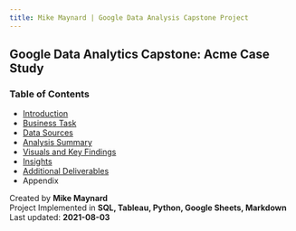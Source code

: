 ```yaml
---
title: Mike Maynard | Google Data Analysis Capstone Project
---
```

## Google Data Analytics Capstone:  Acme Case Study

### Table of Contents

* [Introduction](intro.html)
* [Business Task](task.html)
* [Data Sources](data.html)
* [Analysis Summary](summary.html)
* [Visuals and Key Findings](visuals/sell.html)
* [Insights](insights.html)
* [Additional Deliverables](deliverables.html)
* Appendix



Created by **Mike Maynard**<BR>
Project Implemented in **SQL, Tableau, Python, Google Sheets, Markdown**<BR>
Last updated:  **2021-08-03**

